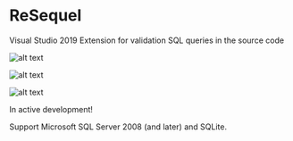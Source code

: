 # ReSequel
Visual Studio 2019 Extension for validation SQL queries in the source code

![alt text](https://github.com/lsoft/ReSequel/blob/master/demo0.png)

![alt text](https://github.com/lsoft/ReSequel/blob/master/demo1.png)

![alt text](https://github.com/lsoft/ReSequel/blob/master/demo2.png)

In active development!

Support Microsoft SQL Server 2008 (and later) and SQLite.

